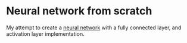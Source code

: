 # Neural network from scratch

My attempt to create a [neural network](https://en.wikipedia.org/wiki/Artificial_neural_network) with a fully connected layer, and activation layer implementation.
